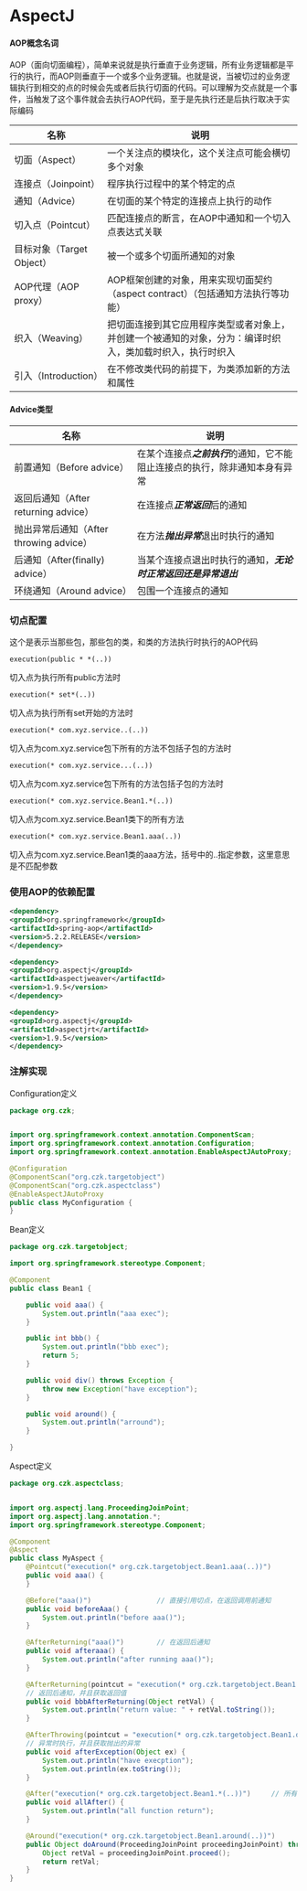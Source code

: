# AspectJ

 #### AOP概念名词

AOP（面向切面编程），简单来说就是执行垂直于业务逻辑，所有业务逻辑都是平行的执行，而AOP则垂直于一个或多个业务逻辑。也就是说，当被切过的业务逻辑执行到相交的点的时候会先或者后执行切面的代码。可以理解为交点就是一个事件，当触发了这个事件就会去执行AOP代码，至于是先执行还是后执行取决于实际编码

| 名称                      | 说明                                                         |
| ------------------------- | ------------------------------------------------------------ |
| 切面（Aspect）            | 一个关注点的模块化，这个关注点可能会横切多个对象             |
| 连接点（Joinpoint）       | 程序执行过程中的某个特定的点                                 |
| 通知（Advice）            | 在切面的某个特定的连接点上执行的动作                         |
| 切入点（Pointcut）        | 匹配连接点的断言，在AOP中通知和一个切入点表达式关联          |
| 目标对象（Target Object） | 被一个或多个切面所通知的对象                                 |
| AOP代理（AOP proxy）      | AOP框架创建的对象，用来实现切面契约（aspect contract）（包括通知方法执行等功能） |
| 织入（Weaving）           | 把切面连接到其它应用程序类型或者对象上，并创建一个被通知的对象，分为：编译时织入，类加载时织入，执行时织入 |
| 引入（Introduction）      | 在不修改类代码的前提下，为类添加新的方法和属性               |



#### Advice类型

| 名称                                    | 说明                                                         |
| --------------------------------------- | ------------------------------------------------------------ |
| 前置通知（Before advice）               | 在某个连接点***之前执行***的通知，它不能阻止连接点的执行，除非通知本身有异常 |
| 返回后通知（After returning advice）    | 在连接点***正常返回***后的通知                               |
| 抛出异常后通知（After throwing advice） | 在方法***抛出异常***退出时执行的通知                         |
| 后通知（After(finally) advice）         | 当某个连接点退出时执行的通知，***无论时正常返回还是异常退出*** |
| 环绕通知（Around advice）               | 包围一个连接点的通知                                         |



### 切点配置

这个是表示当那些包，那些包的类，和类的方法执行时执行的AOP代码



```
execution(public * *(..))
```

切入点为执行所有public方法时

```
execution(* set*(..))
```

切入点为执行所有set开始的方法时

```
execution(* com.xyz.service..(..))
```

切入点为com.xyz.service包下所有的方法不包括子包的方法时

```
execution(* com.xyz.service...(..))
```

切入点为com.xyz.service包下所有的方法包括子包的方法时

```
execution(* com.xyz.service.Bean1.*(..))
```

切入点为com.xyz.service.Bean1类下的所有方法

```
execution(* com.xyz.service.Bean1.aaa(..))
```

切入点为com.xyz.service.Bean1类的aaa方法，括号中的..指定参数，这里意思是不匹配参数



### 使用AOP的依赖配置

```xml
<dependency>
<groupId>org.springframework</groupId>
<artifactId>spring-aop</artifactId>
<version>5.2.2.RELEASE</version>
</dependency>

<dependency>
<groupId>org.aspectj</groupId>
<artifactId>aspectjweaver</artifactId>
<version>1.9.5</version>
</dependency>

<dependency>
<groupId>org.aspectj</groupId>
<artifactId>aspectjrt</artifactId>
<version>1.9.5</version>
</dependency>
```





### 注解实现

Configuration定义

```java
package org.czk;


import org.springframework.context.annotation.ComponentScan;
import org.springframework.context.annotation.Configuration;
import org.springframework.context.annotation.EnableAspectJAutoProxy;

@Configuration
@ComponentScan("org.czk.targetobject")
@ComponentScan("org.czk.aspectclass")
@EnableAspectJAutoProxy
public class MyConfiguration {
}
```

Bean定义

```java
package org.czk.targetobject;

import org.springframework.stereotype.Component;

@Component
public class Bean1 {

    public void aaa() {
        System.out.println("aaa exec");
    }

    public int bbb() {
        System.out.println("bbb exec");
        return 5;
    }

    public void div() throws Exception {
        throw new Exception("have exception");
    }

    public void around() {
        System.out.println("arround");
    }

}
```

Aspect定义

```java
package org.czk.aspectclass;


import org.aspectj.lang.ProceedingJoinPoint;
import org.aspectj.lang.annotation.*;
import org.springframework.stereotype.Component;

@Component
@Aspect
public class MyAspect {
    @Pointcut("execution(* org.czk.targetobject.Bean1.aaa(..))")        // 定义一个切点
    public void aaa() {
    }

    @Before("aaa()")                // 直接引用切点，在返回调用前通知
    public void beforeAaa() {
        System.out.println("before aaa()");
    }

    @AfterReturning("aaa()")        // 在返回后通知
    public void afteraaa() {
        System.out.println("after running aaa()");
    }

    @AfterReturning(pointcut = "execution(* org.czk.targetobject.Bean1.bbb(..))", returning = "retVal")
    // 返回后通知，并且获取返回值
    public void bbbAfterReturning(Object retVal) {
        System.out.println("return value: " + retVal.toString());
    }

    @AfterThrowing(pointcut = "execution(* org.czk.targetobject.Bean1.div(..))", throwing = "ex")
    // 异常时执行，并且获取抛出的异常
    public void afterException(Object ex) {
        System.out.println("have execption");
        System.out.println(ex.toString());
    }

    @After("execution(* org.czk.targetobject.Bean1.*(..))")     // 所有方法返回执行
    public void allAfter() {
        System.out.println("all function return");
    }

    @Around("execution(* org.czk.targetobject.Bean1.around(..))")           // 环绕通知
    public Object doAround(ProceedingJoinPoint proceedingJoinPoint) throws Throwable {
        Object retVal = proceedingJoinPoint.proceed();                  // 这里真正调用要执行的方法，如果有参数以Object[]传入
        return retVal;
    }
}
```



